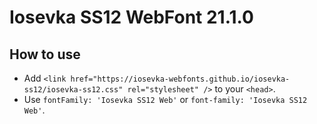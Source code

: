 # Iosevka SS12 WebFont 21.1.0

## How to use

- Add `<link href="https://iosevka-webfonts.github.io/iosevka-ss12/iosevka-ss12.css" rel="stylesheet" />` to your `<head>`.
- Use `fontFamily: 'Iosevka SS12 Web'` or `font-family: 'Iosevka SS12 Web'`.

